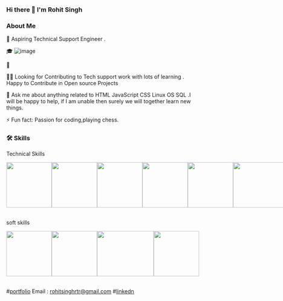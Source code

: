 ### Hi there 👋 I'm Rohit Singh


 ### About Me                                                                           

🙂   Aspiring Technical Support Engineer .  

🎓              ![image](https://camo.githubusercontent.com/973ed9aeb3fcbda48056b50f688fa280009567cc020a2b71fc2f67a7e14feb36/68747470733a2f2f692e70696e696d672e636f6d2f6f726967696e616c732f65662f31362f65342f65663136653465363862306433636238316536626238613863333235386437652e676966)

💼   

👯‍♂️   Looking for Contributing to Tech  support work with lots of learning .
      Happy to Contribute in Open source Projects
      
💬   Ask me about anything related to HTML JavaScript CSS Linux OS SQL .I will be happy to help, if
      I am unable then surely we will together learn new things.
      

⚡ Fun fact: Passion for coding,playing chess.


### 🛠  Skills

 Technical Skills 
 <div style="display:flex">
<img src="https://th.bing.com/th/id/R.9a423c88c1fa5567330433fd95cf12a9?rik=I9OXaIDfhKGN3w&riu=http%3a%2f%2fblog.nikunjjoshiphpdeveloper.com%2fwp-content%2fuploads%2f2018%2f05%2fhtml-280x250.png&ehk=oAKo6IcCzWCzpW%2fUIAQFZvzeJ3E2JqczUuAaDVVFePU%3d&risl=&pid=ImgRaw&r=0" width=120px height=120px>
<img src="https://res.cloudinary.com/startup-grind/image/upload/c_fill,dpr_2.0,f_auto,g_center,h_1080,q_100,w_1080/v1/gcs/platform-data-dsc/events/css-beginners-tutorial.jpg" width=120px height=120px>
<img src="https://toon2.in/wp-content/uploads/revslider/white-banner/js2.png" width=120px height=120px>
<img src="https://pngimg.com/uploads/linux/linux_PNG51.png" width=120 height=120px> 
<img src="https://clipground.com/images/sql-logo-clipart-2.jpg" width=120px height=120px> 
<img src="https://www.webinartechnologies.com/wp-content/uploads/2020/10/shell-980x521.png" width=150px height=120px>
</div>
<br>


soft skills

<div style="display:flex;">
<img src="https://cdn.dribbble.com/users/673583/screenshots/15538480/media/1ba6f85e703687f46d410e00dbcc5ee5.gif" width=120px height=120px>
<img src ="https://icareifyoulisten.com/wp-content/uploads/2018/12/active-listening-logo-691px.jpg" width=120px height=120p>
<img src="https://cdn.educba.com/academy/wp-content/uploads/2015/07/Effective-Communication-300x171.png" width=150px height= 120px>
<img src="https://th.bing.com/th/id/OIP.sEc_krl5dwdDGLwOJmTncAHaCq?w=280&h=125&c=7&r=0&o=5&dpr=1.4&pid=1.7"  height=120px>
</div>
<br>






 #[portfolio](https://rohitsinghrajpoot.github.io/)
 Email : rohitsinghrtr@gmail.com
 #[linkedn](https://www.linkedin.com/in/rohit-singh-rajpoot/)

